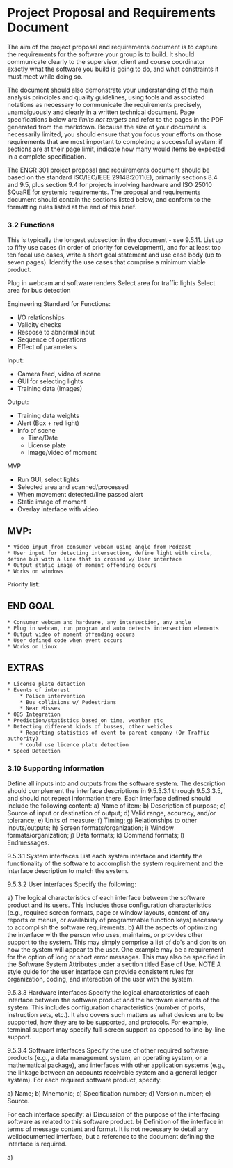 # Project Proposal and Requirements Document

The aim of the project proposal and requirements document is to
capture the requirements for the software your group is to build. It
should communicate clearly to the supervisor, client and course
coordinator exactly what the software you build is going to do, and
what constraints it must meet while doing so.

The document should also demonstrate your understanding of the main
analysis principles and quality guidelines, using tools and associated
notations as necessary to communicate the requirements precisely,
unambiguously and clearly in a written technical document. Page specifications below are *limits not targets* and refer to the pages in the PDF generated from the markdown. Because the size of your document is necessarily limited, you should ensure
that you focus your efforts on those requirements that are most
important to completing a successful system: if sections are at their
page limit, indicate how many would items be expected in a complete
specification. 

The ENGR 301 project proposal and requirements document should be based
on the standard ISO/IEC/IEEE 29148:2011(E), primarily sections 8.4 and
9.5, plus section 9.4 for projects involving hardware and ISO 25010
SQuaRE for systemic requirements. The proposal and requirements
document should contain the sections listed below, and conform to the
formatting rules listed at the end of this brief. 

### 3.2 Functions

This is typically the longest subsection in the document - see 9.5.11.
List up to fifty use cases (in order of priority for development), and
for at least top ten focal use cases, write a short goal statement and
use case body (up to seven pages).  Identify the use cases that
comprise a minimum viable product.

Plug in webcam and software renders
Select area for traffic lights
Select area for bus detection

Engineering Standard for Functions:
* I/O relationships
* Validity checks
* Respose to abnormal input
* Sequence of operations
* Effect of parameters

Input:
* Camera feed, video of scene
* GUI for selecting lights
* Training data (Images)

Output: 
* Training data weights
* Alert (Box + red light)
* Info of scene 
    * Time/Date
    * License plate
    * Image/video of moment

MVP
* Run GUI, select lights
* Selected area and scanned/processed
* When movement detected/line passed alert
* Static image of moment
* Overlay interface with video









## MVP: 
    * Video input from consumer webcam using angle from Podcast
    * User input for detecting intersection, define light with circle, define bus with a line that is crossed w/ User interface
    * Output static image of moment offending occurs
    * Works on windows
Priority list:
## END GOAL
    * Consumer webcam and hardware, any intersection, any angle
    * Plug in webcam, run program and auto detects intersection elements
    * Output video of moment offending occurs
    * User defined code when event occurs
    * Works on Linux
    
## EXTRAS
    * License plate detection
    * Events of interest
        * Police intervention
        * Bus collisions w/ Pedestrians
        * Near Misses
    * OBS Integration
    * Prediction/statistics based on time, weather etc
    * Detecting different kinds of busses, other vehicles
        * Reporting statistics of event to parent company (Or Traffic authority)
        * could use licence plate detection
    * Speed Detection


### 3.10 Supporting information

Define all inputs into and outputs from the software system. The description should complement the interface
descriptions in 9.5.3.3.1 through 9.5.3.3.5, and should not repeat information there.
Each interface defined should include the following content:
a) Name of item;
b) Description of purpose;
c) Source of input or destination of output;
d) Valid range, accuracy, and/or tolerance;
e) Units of measure;
f) Timing;
g) Relationships to other inputs/outputs;
h) Screen formats/organization;
i) Window formats/organization;
j) Data formats;
k) Command formats;
l) Endmessages. 

9.5.3.1 System interfaces
List each system interface and identify the functionality of the software to accomplish the system requirement
and the interface description to match the system.

9.5.3.2 User interfaces
Specify the following:

a) The logical characteristics of each interface between the software product and its users. This includes
those configuration characteristics (e.g., required screen formats, page or window layouts, content of any
reports or menus, or availability of programmable function keys) necessary to accomplish the software
requirements.
b) All the aspects of optimizing the interface with the person who uses, maintains, or provides other support
to the system. This may simply comprise a list of do's and don'ts on how the system will appear to the
user. One example may be a requirement for the option of long or short error messages. This may also
be specified in the Software System Attributes under a section titled Ease of Use.
NOTE A style guide for the user interface can provide consistent rules for organization, coding, and interaction of the
user with the system.

9.5.3.3 Hardware interfaces
Specify the logical characteristics of each interface between the software product and the hardware elements
of the system. This includes configuration characteristics (number of ports, instruction sets, etc.). It also covers
such matters as what devices are to be supported, how they are to be supported, and protocols. For example,
terminal support may specify full-screen support as opposed to line-by-line support.

9.5.3.4 Software interfaces
Specify the use of other required software products (e.g., a data management system, an operating system,
or a mathematical package), and interfaces with other application systems (e.g., the linkage between an
accounts receivable system and a general ledger system).
For each required software product, specify:

a) Name;
b) Mnemonic;
c) Specification number;
d) Version number;
e) Source.

For each interface specify:
a) Discussion of the purpose of the interfacing software as related to this software product.
b) Definition of the interface in terms of message content and format. It is not necessary to detail any welldocumented
interface, but a reference to the document defining the interface is required. 

a) 





